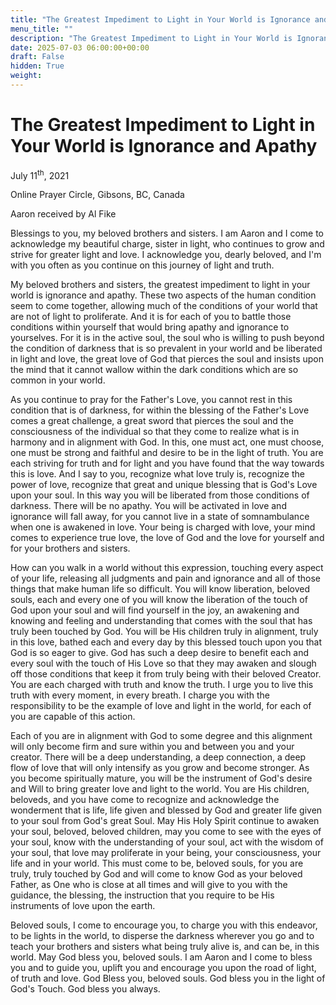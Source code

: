```yaml
---
title: "The Greatest Impediment to Light in Your World is Ignorance and Apathy"
menu_title: ""
description: "The Greatest Impediment to Light in Your World is Ignorance and Apathy"
date: 2025-07-03 06:00:00+00:00
draft: False
hidden: True
weight:
---
```

# The Greatest Impediment to Light in Your World is Ignorance and Apathy

July 11<sup>th</sup>, 2021

Online Prayer Circle, Gibsons, BC, Canada

Aaron received by Al Fike

Blessings to you, my beloved brothers and sisters. I am Aaron and I come to acknowledge my beautiful charge, sister in light, who continues to grow and strive for greater light and love. I acknowledge you, dearly beloved, and I'm with you often as you continue on this journey of light and truth.

My beloved brothers and sisters, the greatest impediment to light in your world is ignorance and apathy. These two aspects of the human condition seem to come together, allowing much of the conditions of your world that are not of light to proliferate. And it is for each of you to battle those conditions within yourself that would bring apathy and ignorance to yourselves. For it is in the active soul, the soul who is willing to push beyond the condition of darkness that is so prevalent in your world and be liberated in light and love, the great love of God that pierces the soul and insists upon the mind that it cannot wallow within the dark conditions which are so common in your world.

As you continue to pray for the Father's Love, you cannot rest in this condition that is of darkness, for within the blessing of the Father's Love comes a great challenge, a great sword that pierces the soul and the consciousness of the individual so that they come to realize what is in harmony and in alignment with God. In this, one must act, one must choose, one must be strong and faithful and desire to be in the light of truth. You are each striving for truth and for light and you have found that the way towards this is love. And I say to you, recognize what love truly is, recognize the power of love, recognize that great and unique blessing that is God's Love upon your soul. In this way you will be liberated from those conditions of darkness. There will be no apathy. You will be activated in love and ignorance will fall away, for you cannot live in a state of somnambulance when one is awakened in love. Your being is charged with love, your mind comes to experience true love, the love of God and the love for yourself and for your brothers and sisters.

How can you walk in a world without this expression, touching every aspect of your life, releasing all judgments and pain and ignorance and all of those things that make human life so difficult. You will know liberation, beloved souls, each and every one of you will know the liberation of the touch of God upon your soul and will find yourself in the joy, an awakening and knowing and feeling and understanding that comes with the soul that has truly been touched by God. You will be His children truly in alignment, truly in this love, bathed each and every day by this blessed touch upon you that God is so eager to give. God has such a deep desire to benefit each and every soul with the touch of His Love so that they may awaken and slough off those conditions that keep it from truly being with their beloved Creator. You are each charged with truth and know the truth. I urge you to live this truth with every moment, in every breath. I charge you with the responsibility to be the example of love and light in the world, for each of you are capable of this action.

Each of you are in alignment with God to some degree and this alignment will only become firm and sure within you and between you and your creator. There will be a deep understanding, a deep connection, a deep flow of love that will only intensify as you grow and become stronger. As you become spiritually mature, you will be the instrument of God's desire and Will to bring greater love and light to the world. You are His children, beloveds, and you have come to recognize and acknowledge the wonderment that is life, life given and blessed by God and greater life given to your soul from God's great Soul. May His Holy Spirit continue to awaken your soul, beloved, beloved children, may you come to see with the eyes of your soul, know with the understanding of your soul, act with the wisdom of your soul, that love may proliferate in your being, your consciousness, your life and in your world. This must come to be, beloved souls, for you are truly, truly touched by God and will come to know God as your beloved Father, as One who is close at all times and will give to you with the guidance, the blessing, the instruction that you require to be His instruments of love upon the earth.

Beloved souls, I come to encourage you, to charge you with this endeavor, to be lights in the world, to disperse the darkness wherever you go and to teach your brothers and sisters what being truly alive is, and can be, in this world. May God bless you, beloved souls. I am Aaron and I come to bless you and to guide you, uplift you and encourage you upon the road of light, of truth and love. God Bless you, beloved souls. God bless you in the light of God's Touch. God bless you always.
